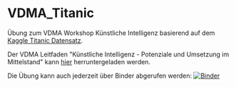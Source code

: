 # VDMA_Titanic

Übung zum VDMA Workshop Künstliche Intelligenz basierend auf dem [Kaggle Titanic Datensatz](https://www.kaggle.com/c/titanic). 

Der VDMA Leitfaden "Künstliche Intelligenz - Potenziale und Umsetzung im Mittelstand" kann [hier](https://bayern.vdma.org/viewer/-/v2article/render/49875406)
 herruntergeladen  werden.
 
Die Übung kann auch jederzeit über Binder abgerufen werden:
[![Binder](https://mybinder.org/badge_logo.svg)](https://mybinder.org/v2/gh/maroehler/VDMA_Titanic/main?filepath=VDMA_Titanic.ipynb)
